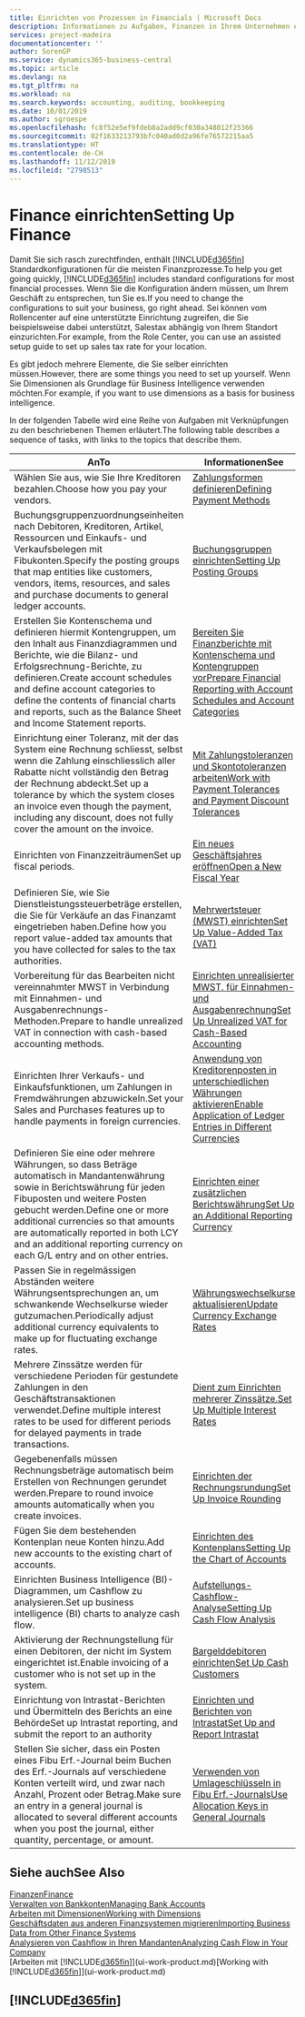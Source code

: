 ```yaml
---
title: Einrichten von Prozessen in Financials | Microsoft Docs
description: Informationen zu Aufgaben, Finanzen in Ihrem Unternehmen einzurichten, um Ihrer Buchhaltung, oder Buchhaltungsanforderungen Prüfungen zu entsprechen.
services: project-madeira
documentationcenter: ''
author: SorenGP
ms.service: dynamics365-business-central
ms.topic: article
ms.devlang: na
ms.tgt_pltfrm: na
ms.workload: na
ms.search.keywords: accounting, auditing, bookkeeping
ms.date: 10/01/2019
ms.author: sgroespe
ms.openlocfilehash: fc8f52e5ef9fdeb8a2add9cf030a348012f25366
ms.sourcegitcommit: 02f1633213793bfc040ad0d2a96fe76572215aa5
ms.translationtype: HT
ms.contentlocale: de-CH
ms.lasthandoff: 11/12/2019
ms.locfileid: "2798513"
---
```

# <a name="setting-up-finance"></a><span data-ttu-id="f85a8-103">Finance einrichten</span><span class="sxs-lookup"><span data-stu-id="f85a8-103">Setting Up Finance</span></span>
<span data-ttu-id="f85a8-104">Damit Sie sich rasch zurechtfinden, enthält [!INCLUDE[d365fin](includes/d365fin_md.md)]  Standardkonfigurationen für die meisten Finanzprozesse.</span><span class="sxs-lookup"><span data-stu-id="f85a8-104">To help you get going quickly, [!INCLUDE[d365fin](includes/d365fin_md.md)] includes standard configurations for most financial processes.</span></span> <span data-ttu-id="f85a8-105">Wenn Sie die Konfiguration ändern müssen, um Ihrem Geschäft zu entsprechen, tun Sie es.</span><span class="sxs-lookup"><span data-stu-id="f85a8-105">If you need to change the configurations to suit your business, go right ahead.</span></span> <span data-ttu-id="f85a8-106">Sei können vom Rollencenter auf eine unterstützte Einrichtung zugreifen, die Sie beispielsweise dabei unterstützt, Salestax abhängig von Ihrem Standort einzurichten.</span><span class="sxs-lookup"><span data-stu-id="f85a8-106">For example, from the Role Center, you can use an assisted setup guide to set up sales tax rate for your location.</span></span>  

<span data-ttu-id="f85a8-107">Es gibt jedoch mehrere Elemente, die Sie selber einrichten müssen.</span><span class="sxs-lookup"><span data-stu-id="f85a8-107">However, there are some things you need to set up yourself.</span></span> <span data-ttu-id="f85a8-108">Wenn Sie Dimensionen als Grundlage für Business Intelligence verwenden möchten.</span><span class="sxs-lookup"><span data-stu-id="f85a8-108">For example, if you want to use dimensions as a basis for business intelligence.</span></span>  

<span data-ttu-id="f85a8-109">In der folgenden Tabelle wird eine Reihe von Aufgaben mit Verknüpfungen zu den beschriebenen Themen erläutert.</span><span class="sxs-lookup"><span data-stu-id="f85a8-109">The following table describes a sequence of tasks, with links to the topics that describe them.</span></span>

| <span data-ttu-id="f85a8-110">An</span><span class="sxs-lookup"><span data-stu-id="f85a8-110">To</span></span> | <span data-ttu-id="f85a8-111">Informationen</span><span class="sxs-lookup"><span data-stu-id="f85a8-111">See</span></span> |
| --- | --- |
| <span data-ttu-id="f85a8-112">Wählen Sie aus, wie Sie Ihre Kreditoren bezahlen.</span><span class="sxs-lookup"><span data-stu-id="f85a8-112">Choose how you pay your vendors.</span></span> |[<span data-ttu-id="f85a8-113">Zahlungsformen definieren</span><span class="sxs-lookup"><span data-stu-id="f85a8-113">Defining Payment Methods</span></span>](finance-payment-methods.md) |
| <span data-ttu-id="f85a8-114">Buchungsgruppenzuordnungseinheiten nach Debitoren, Kreditoren, Artikel, Ressourcen und Einkaufs- und Verkaufsbelegen mit Fibukonten.</span><span class="sxs-lookup"><span data-stu-id="f85a8-114">Specify the posting groups that map entities like customers, vendors, items, resources, and sales and purchase documents to general ledger accounts.</span></span> |[<span data-ttu-id="f85a8-115">Buchungsgruppen einrichten</span><span class="sxs-lookup"><span data-stu-id="f85a8-115">Setting Up Posting Groups</span></span>](finance-posting-groups.md)|
|<span data-ttu-id="f85a8-116">Erstellen Sie Kontenschema und definieren hiermit Kontengruppen, um den Inhalt aus Finanzdiagrammen und Berichte, wie die Bilanz- und Erfolgsrechnung-Berichte, zu definieren.</span><span class="sxs-lookup"><span data-stu-id="f85a8-116">Create account schedules and define account categories to define the contents of financial charts and reports, such as the Balance Sheet and Income Statement reports.</span></span>|[<span data-ttu-id="f85a8-117">Bereiten Sie Finanzberichte mit Kontenschema und Kontengruppen vor</span><span class="sxs-lookup"><span data-stu-id="f85a8-117">Prepare Financial Reporting with Account Schedules and Account Categories</span></span>](bi-how-work-account-schedule.md)|
|<span data-ttu-id="f85a8-118">Einrichtung einer Toleranz, mit der das System eine Rechnung schliesst, selbst wenn die Zahlung einschliesslich aller Rabatte nicht vollständig den Betrag der Rechnung abdeckt.</span><span class="sxs-lookup"><span data-stu-id="f85a8-118">Set up a tolerance by which the system closes an invoice even though the payment, including any discount, does not fully cover the amount on the invoice.</span></span>|[<span data-ttu-id="f85a8-119">Mit Zahlungstoleranzen und Skontotoleranzen arbeiten</span><span class="sxs-lookup"><span data-stu-id="f85a8-119">Work with Payment Tolerances and Payment Discount Tolerances</span></span>](finance-payment-tolerance-and-payment-discount-tolerance.md)|
| <span data-ttu-id="f85a8-120">Einrichten von Finanzzeiträumen</span><span class="sxs-lookup"><span data-stu-id="f85a8-120">Set up fiscal periods.</span></span> |[<span data-ttu-id="f85a8-121">Ein neues Geschäftsjahres eröffnen</span><span class="sxs-lookup"><span data-stu-id="f85a8-121">Open a New Fiscal Year</span></span>](finance-how-open-new-fiscal-year.md) |
| <span data-ttu-id="f85a8-122">Definieren Sie, wie Sie Dienstleistungssteuerbeträge erstellen, die Sie für Verkäufe an das Finanzamt eingetrieben haben.</span><span class="sxs-lookup"><span data-stu-id="f85a8-122">Define how you report value-added tax amounts that you have collected for sales to the tax authorities.</span></span> |[<span data-ttu-id="f85a8-123">Mehrwertsteuer (MWST) einrichten</span><span class="sxs-lookup"><span data-stu-id="f85a8-123">Set Up Value-Added Tax (VAT)</span></span>](finance-setup-vat.md)|
|<span data-ttu-id="f85a8-124">Vorbereitung für das Bearbeiten nicht vereinnahmter MWST in Verbindung mit Einnahmen- und Ausgabenrechnungs-Methoden.</span><span class="sxs-lookup"><span data-stu-id="f85a8-124">Prepare to handle unrealized VAT in connection with cash-based accounting methods.</span></span>|[<span data-ttu-id="f85a8-125">Einrichten unrealisierter MWST. für Einnahmen- und Ausgabenrechnung</span><span class="sxs-lookup"><span data-stu-id="f85a8-125">Set Up Unrealized VAT for Cash-Based Accounting</span></span>](finance-setup-unrealized-vat.md)|
| <span data-ttu-id="f85a8-126">Einrichten Ihrer Verkaufs- und Einkaufsfunktionen, um Zahlungen in Fremdwährungen abzuwickeln.</span><span class="sxs-lookup"><span data-stu-id="f85a8-126">Set your Sales and Purchases features up to handle payments in foreign currencies.</span></span>|[<span data-ttu-id="f85a8-127">Anwendung von Kreditorenposten in unterschiedlichen Währungen aktivieren</span><span class="sxs-lookup"><span data-stu-id="f85a8-127">Enable Application of Ledger Entries in Different Currencies</span></span>](finance-how-enable-application-ledger-entries-different-currencies.md)
|<span data-ttu-id="f85a8-128">Definieren Sie eine oder mehrere Währungen, so dass Beträge automatisch in Mandantenwährung sowie in Berichtswährung für jeden Fibuposten und weitere Posten gebucht werden.</span><span class="sxs-lookup"><span data-stu-id="f85a8-128">Define one or more additional currencies so that amounts are automatically reported in both LCY and an additional reporting currency on each G/L entry and on other entries.</span></span>|[<span data-ttu-id="f85a8-129">Einrichten einer zusätzlichen Berichtswährung</span><span class="sxs-lookup"><span data-stu-id="f85a8-129">Set Up an Additional Reporting Currency</span></span>](finance-how-setup-additional-currencies.md)|
|<span data-ttu-id="f85a8-130">Passen Sie in regelmässigen Abständen weitere Währungsentsprechungen an, um schwankende Wechselkurse wieder gutzumachen.</span><span class="sxs-lookup"><span data-stu-id="f85a8-130">Periodically adjust additional currency equivalents to make up for fluctuating exchange rates.</span></span>|[<span data-ttu-id="f85a8-131">Währungswechselkurse aktualisieren</span><span class="sxs-lookup"><span data-stu-id="f85a8-131">Update Currency Exchange Rates</span></span>](finance-how-update-currencies.md)|
|<span data-ttu-id="f85a8-132">Mehrere Zinssätze werden für verschiedene Perioden für gestundete Zahlungen in den Geschäftstransaktionen verwendet.</span><span class="sxs-lookup"><span data-stu-id="f85a8-132">Define multiple interest rates to be used for different periods for delayed payments in trade transactions.</span></span>|[<span data-ttu-id="f85a8-133">Dient zum Einrichten mehrerer Zinssätze.</span><span class="sxs-lookup"><span data-stu-id="f85a8-133">Set Up Multiple Interest Rates</span></span>](finance-how-to-set-up-multiple-interest-rates.md)|
|<span data-ttu-id="f85a8-134">Gegebenenfalls müssen Rechnungsbeträge automatisch beim Erstellen von Rechnungen gerundet werden.</span><span class="sxs-lookup"><span data-stu-id="f85a8-134">Prepare to round invoice amounts automatically when you create invoices.</span></span>|[<span data-ttu-id="f85a8-135">Einrichten der Rechnungsrundung</span><span class="sxs-lookup"><span data-stu-id="f85a8-135">Set Up Invoice Rounding</span></span>](finance-set-up-invoice-rounding.md)|
| <span data-ttu-id="f85a8-136">Fügen Sie dem bestehenden Kontenplan neue Konten hinzu.</span><span class="sxs-lookup"><span data-stu-id="f85a8-136">Add new accounts to the existing chart of accounts.</span></span> |[<span data-ttu-id="f85a8-137">Einrichten des Kontenplans</span><span class="sxs-lookup"><span data-stu-id="f85a8-137">Setting Up the Chart of Accounts</span></span>](finance-setup-chart-accounts.md) |
| <span data-ttu-id="f85a8-138">Einrichten Business Intelligence (BI)- Diagrammen, um Cashflow zu analysieren.</span><span class="sxs-lookup"><span data-stu-id="f85a8-138">Set up business intelligence (BI) charts to analyze cash flow.</span></span> |[<span data-ttu-id="f85a8-139">Aufstellungs-Cashflow-Analyse</span><span class="sxs-lookup"><span data-stu-id="f85a8-139">Setting Up Cash Flow Analysis</span></span>](finance-setup-cash-flow-analyses.md) |
|<span data-ttu-id="f85a8-140">Aktivierung der Rechnungstellung für einen Debitoren, der nicht im System eingerichtet ist.</span><span class="sxs-lookup"><span data-stu-id="f85a8-140">Enable invoicing of a customer who is not set up in the system.</span></span>|[<span data-ttu-id="f85a8-141">Bargelddebitoren einrichten</span><span class="sxs-lookup"><span data-stu-id="f85a8-141">Set Up Cash Customers</span></span>](finance-how-to-set-up-cash-customers.md)|
| <span data-ttu-id="f85a8-142">Einrichtung von Intrastat-Berichten und Übermitteln des Berichts an eine Behörde</span><span class="sxs-lookup"><span data-stu-id="f85a8-142">Set up Intrastat reporting, and submit the report to an authority</span></span> | [<span data-ttu-id="f85a8-143">Einrichten und Berichten von Intrastat</span><span class="sxs-lookup"><span data-stu-id="f85a8-143">Set Up and Report Intrastat</span></span>](finance-how-setup-report-intrastat.md)|
|<span data-ttu-id="f85a8-144">Stellen Sie sicher, dass ein Posten eines Fibu Erf.-Journal beim Buchen des Erf.-Journals auf verschiedene Konten verteilt wird, und zwar nach Anzahl, Prozent oder Betrag.</span><span class="sxs-lookup"><span data-stu-id="f85a8-144">Make sure an entry in a general journal is allocated to several different accounts when you post the journal, either quantity, percentage, or amount.</span></span>|[<span data-ttu-id="f85a8-145">Verwenden von Umlageschlüsseln in Fibu Erf.-Journals</span><span class="sxs-lookup"><span data-stu-id="f85a8-145">Use Allocation Keys in General Journals</span></span>](ui-how-use-allocation-keys-general-journals.md)|

## <a name="see-also"></a><span data-ttu-id="f85a8-146">Siehe auch</span><span class="sxs-lookup"><span data-stu-id="f85a8-146">See Also</span></span>
[<span data-ttu-id="f85a8-147">Finanzen</span><span class="sxs-lookup"><span data-stu-id="f85a8-147">Finance</span></span>](finance.md)  
[<span data-ttu-id="f85a8-148">Verwalten von Bankkonten</span><span class="sxs-lookup"><span data-stu-id="f85a8-148">Managing Bank Accounts</span></span>](bank-manage-bank-accounts.md)  
[<span data-ttu-id="f85a8-149">Arbeiten mit Dimensionen</span><span class="sxs-lookup"><span data-stu-id="f85a8-149">Working with Dimensions</span></span>](finance-dimensions.md)  
[<span data-ttu-id="f85a8-150">Geschäftsdaten aus anderen Finanzsystemen migrieren</span><span class="sxs-lookup"><span data-stu-id="f85a8-150">Importing Business Data from Other Finance Systems</span></span>](across-import-data-configuration-packages.md)  
[<span data-ttu-id="f85a8-151">Analysieren von Cashflow in Ihren Mandanten</span><span class="sxs-lookup"><span data-stu-id="f85a8-151">Analyzing Cash Flow in Your Company</span></span>](finance-analyze-cash-flow.md)  
<span data-ttu-id="f85a8-152">[Arbeiten mit [!INCLUDE[d365fin](includes/d365fin_md.md)]](ui-work-product.md)</span><span class="sxs-lookup"><span data-stu-id="f85a8-152">[Working with [!INCLUDE[d365fin](includes/d365fin_md.md)]](ui-work-product.md)</span></span>  

## [!INCLUDE[d365fin](includes/free_trial_md.md)]  
